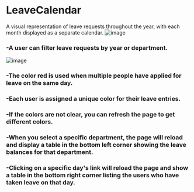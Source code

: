 # LeaveCalendar
A visual representation of leave requests throughout the year, with each month displayed as a separate calendar.
![image](https://github.com/BrianKeybet/LeaveCalendar/assets/86772792/74130e4b-3893-437c-a8c1-c6d3ea73f250)

### -A user can filter leave requests by year or department.
![image](https://github.com/BrianKeybet/LeaveCalendar/assets/86772792/ddcede4a-615d-4ebc-a536-27657f43c41c)

### -The color red is used when multiple people have applied for leave on the same day.
### -Each user is assigned a unique color for their leave entries.
### -If the colors are not clear, you can refresh the page to get different colors.
### -When you select a specific department, the page will reload and display a table in the bottom left corner showing the leave balances for that department.
### -Clicking on a specific day's link will reload the page and show a table in the bottom right corner listing the users who have taken leave on that day.



